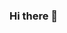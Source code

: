 ### Hi there 👋

<!--
**JoshuaDesignSmith/joshuadesignsmith** is a ✨ _special_ ✨ repository because its `README.md` (this file) appears on your GitHub profile.

Joshua D. Smith
°🎮[Lvl.: "23" ; Adventurer Class]🧠
°🛡️Protect-Our-Earth🌍
°👏Self-Care and Fitness🥋
°⌚🔍Watch Enthusiast🌐📅
° 🤑Aspiring Entrepreneur!🤑


About Me:

- 🔭 I’m currently working on Personal Portfolio (going over the basics again - I haven't coded in a while).
- 🌱 I’m currently learning UI/UX Design for Web and Mobile Apps.
- 👯 I’m looking to collaborate on N/A (nothing at the moment - I will keep this updated).
- 🤔 I’m looking for help with "Secure Checkouts" for eCommerce Web and Mobile Apps/
- 💬 Ask me about ...
- 📫 How to reach me: {PRIVATE - For now, I'm building my skill. Once my Personal Portfolio is created you can just visit my contact section}.
- ⚡ Fun fact: I Love GAMING!!! (A lot) ; I am Enthusiastic about ENTREPRENEURSHIP (I want to tart my own business in 2021) ; I do Karate (KSI - Kimura Shukokai International).
-->


